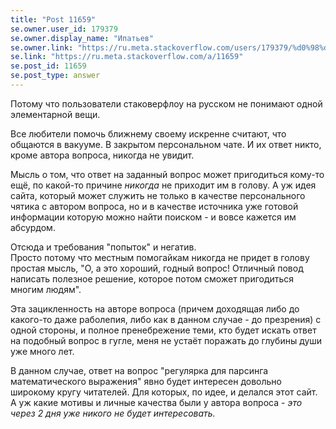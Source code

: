 ```yaml
---
title: "Post 11659"
se.owner.user_id: 179379
se.owner.display_name: "Ипатьев"
se.owner.link: "https://ru.meta.stackoverflow.com/users/179379/%d0%98%d0%bf%d0%b0%d1%82%d1%8c%d0%b5%d0%b2"
se.link: "https://ru.meta.stackoverflow.com/a/11659"
se.post_id: 11659
se.post_type: answer
---
```

<p>Потому что пользователи стаковерфлоу на русском не понимают одной элементарной вещи.</p>
<p>Все любители помочь ближнему своему искренне считают, что общаются в вакууме. В закрытом персональном чате. И их ответ никто, кроме автора вопроса, никогда не увидит.</p>
<p>Мысль о том, что ответ на заданный вопрос может пригодиться кому-то ещё, по какой-то причине <em>никогда</em> не приходит им в голову. А уж идея сайта, который может служить не только в качестве персонального чятика с автором вопроса, но и в качестве источника уже готовой информации которую можно найти поиском - и вовсе кажется им абсурдом.</p>
<p>Отсюда и требования &quot;попыток&quot; и негатив.<br />
Просто потому что местным помогайкам никогда не придет в голову простая мысль, &quot;О, а это хороший, годный вопрос! Отличный повод написать полезное решение, которое потом сможет пригодиться многим людям&quot;.</p>
<p>Эта зацикленность на авторе вопроса (причем доходящая либо до какого-то даже раболепия, либо как в данном случае - до презрения) с одной стороны, и полное пренебрежение теми, кто будет искать ответ на подобный вопрос в гугле, меня не устаёт поражать до глубины души уже много лет.</p>
<p>В данном случае, ответ на вопрос &quot;регулярка для парсинга математического выражения&quot; явно будет интересен довольно широкому кругу читателей. Для которых, по идее, и делался этот сайт. А уж какие мотивы и личные качества были у автора вопроса - <em>это через 2 дня уже никого не будет интересовать.</em></p>
